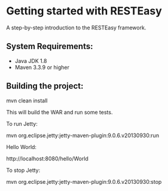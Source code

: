 Getting started with RESTEasy
=============================
A step-by-step introduction to the RESTEasy framework.

System Requirements:
--------------------
- Java JDK 1.8
- Maven 3.3.9 or higher

Building the project:
---------------------

mvn clean install

This will build the WAR and run some tests.

To run Jetty:

mvn org.eclipse.jetty:jetty-maven-plugin:9.0.6.v20130930:run

Hello World:

http://localhost:8080/hello/World

To stop Jetty:

mvn org.eclipse.jetty:jetty-maven-plugin:9.0.6.v20130930:stop